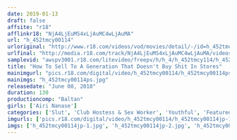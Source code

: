 ```yaml
---
date: 2019-01-13
draft: false
affsite: "r18"
afflinkr18: "NjA4LjEuMS4xLjAuMC4wLjAuMA"
url: "h_452tmcy00114"
urloriginal: "http://www.r18.com/videos/vod/movies/detail/-/id=h_452tmcy00114"
urlfinal: "http://media.r18.com/track/NjA4LjEuMS4xLjAuMC4wLjAuMA/videos/vod/movies/detail/-/id=h_452tmcy00114"
samplevid: "awspv3001.r18.com/litevideo/freepv/h/h_4/h_452tmcy114/h_452tmcy114_dmb_w.mp4"
title: "How To Sell To A Generation That Doesn't Buy Shit In Stores"
mainimgurl: "pics.r18.com/digital/video/h_452tmcy00114/h_452tmcy00114ps.jpg"
mainimgs: "h_452tmcy00114ps.jpg"
releasedate: "June 08, 2018"
duration: 130
productioncomp: "Baltan"
girls: ['Airi Nanase']
categories: ['Slut', 'Club Hostess & Sex Worker', 'Youthful', 'Featured Actress', 'Hi-Def']
imgurls: ['pics.r18.com/digital/video/h_452tmcy00114/h_452tmcy00114jp-1.jpg', 'pics.r18.com/digital/video/h_452tmcy00114/h_452tmcy00114jp-2.jpg', 'pics.r18.com/digital/video/h_452tmcy00114/h_452tmcy00114jp-3.jpg', 'pics.r18.com/digital/video/h_452tmcy00114/h_452tmcy00114jp-4.jpg', 'pics.r18.com/digital/video/h_452tmcy00114/h_452tmcy00114jp-5.jpg', 'pics.r18.com/digital/video/h_452tmcy00114/h_452tmcy00114jp-6.jpg', 'pics.r18.com/digital/video/h_452tmcy00114/h_452tmcy00114jp-7.jpg', 'pics.r18.com/digital/video/h_452tmcy00114/h_452tmcy00114jp-8.jpg', 'pics.r18.com/digital/video/h_452tmcy00114/h_452tmcy00114jp-9.jpg', 'pics.r18.com/digital/video/h_452tmcy00114/h_452tmcy00114jp-10.jpg', 'pics.r18.com/digital/video/h_452tmcy00114/h_452tmcy00114jp-11.jpg', 'pics.r18.com/digital/video/h_452tmcy00114/h_452tmcy00114jp-12.jpg', 'pics.r18.com/digital/video/h_452tmcy00114/h_452tmcy00114jp-13.jpg', 'pics.r18.com/digital/video/h_452tmcy00114/h_452tmcy00114jp-14.jpg', 'pics.r18.com/digital/video/h_452tmcy00114/h_452tmcy00114jp-15.jpg', 'pics.r18.com/digital/video/h_452tmcy00114/h_452tmcy00114jp-16.jpg', 'pics.r18.com/digital/video/h_452tmcy00114/h_452tmcy00114jp-17.jpg', 'pics.r18.com/digital/video/h_452tmcy00114/h_452tmcy00114jp-18.jpg', 'pics.r18.com/digital/video/h_452tmcy00114/h_452tmcy00114jp-19.jpg', 'pics.r18.com/digital/video/h_452tmcy00114/h_452tmcy00114jp-20.jpg']
imgs: ['h_452tmcy00114jp-1.jpg', 'h_452tmcy00114jp-2.jpg', 'h_452tmcy00114jp-3.jpg', 'h_452tmcy00114jp-4.jpg', 'h_452tmcy00114jp-5.jpg', 'h_452tmcy00114jp-6.jpg', 'h_452tmcy00114jp-7.jpg', 'h_452tmcy00114jp-8.jpg', 'h_452tmcy00114jp-9.jpg', 'h_452tmcy00114jp-10.jpg', 'h_452tmcy00114jp-11.jpg', 'h_452tmcy00114jp-12.jpg', 'h_452tmcy00114jp-13.jpg', 'h_452tmcy00114jp-14.jpg', 'h_452tmcy00114jp-15.jpg', 'h_452tmcy00114jp-16.jpg', 'h_452tmcy00114jp-17.jpg', 'h_452tmcy00114jp-18.jpg', 'h_452tmcy00114jp-19.jpg', 'h_452tmcy00114jp-20.jpg']
---
```

